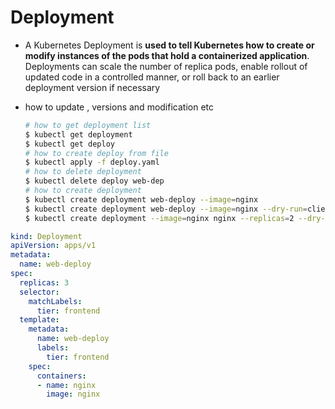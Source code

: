 # Deployment

- A Kubernetes Deployment is **used to tell Kubernetes how to create or modify instances of the pods that hold a containerized application**. Deployments can scale the number of replica pods, enable rollout of updated code in a controlled manner, or roll back to an earlier deployment version if necessary

- how to update , versions and modification etc

  ````bash
  # how to get deployment list
  $ kubectl get deployment
  $ kubectl get deploy
  # how to create deploy from file
  $ kubectl apply -f deploy.yaml
  # how to delete deployment
  $ kubectl delete deploy web-dep
  # how to create deployment
  $ kubectl create deployment web-deploy --image=nginx 
  $ kubectl create deployment web-deploy --image=nginx --dry-run=client -o yaml > a.yaml
  $ kubectl create deployment --image=nginx nginx --replicas=2 --dry-run=client -o yaml > deployment.yaml
  
  ````

  

```yaml
kind: Deployment
apiVersion: apps/v1
metadata:
  name: web-deploy
spec:
  replicas: 3
  selector:
    matchLabels:
      tier: frontend
  template:
    metadata:
      name: web-deploy
      labels:
        tier: frontend
    spec:
      containers:
      - name: nginx
        image: nginx
```

